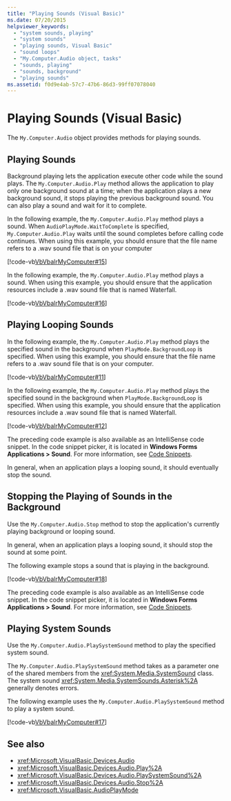 ```yaml
---
title: "Playing Sounds (Visual Basic)"
ms.date: 07/20/2015
helpviewer_keywords: 
  - "system sounds, playing"
  - "system sounds"
  - "playing sounds, Visual Basic"
  - "sound loops"
  - "My.Computer.Audio object, tasks"
  - "sounds, playing"
  - "sounds, background"
  - "playing sounds"
ms.assetid: f0d9e4ab-57c7-47b6-86d3-99ff07078040
---
```

# Playing Sounds (Visual Basic)
The `My.Computer.Audio` object provides methods for playing sounds.  
  
## Playing Sounds  
 Background playing lets the application execute other code while the sound plays. The `My.Computer.Audio.Play` method allows the application to play only one background sound at a time; when the application plays a new background sound, it stops playing the previous background sound. You can also play a sound and wait for it to complete.  
  
 In the following example, the `My.Computer.Audio.Play` method plays a sound. When `AudioPlayMode.WaitToComplete` is specified, `My.Computer.Audio.Play` waits until the sound completes before calling code continues. When using this example, you should ensure that the file name refers to a .wav sound file that is on your computer  
  
 [!code-vb[VbVbalrMyComputer#15](~/samples/snippets/visualbasic/VS_Snippets_VBCSharp/VbVbalrMyComputer/VB/Class1.vb#15)]  
  
 In the following example, the `My.Computer.Audio.Play` method plays a sound. When using this example, you should ensure that the application resources include a .wav sound file that is named Waterfall.  
  
 [!code-vb[VbVbalrMyComputer#16](~/samples/snippets/visualbasic/VS_Snippets_VBCSharp/VbVbalrMyComputer/VB/Class1.vb#16)]  
  
## Playing Looping Sounds  
 In the following example, the `My.Computer.Audio.Play` method plays the specified sound in the background when `PlayMode.BackgroundLoop` is specified. When using this example, you should ensure that the file name refers to a .wav sound file that is on your computer.  
  
 [!code-vb[VbVbalrMyComputer#11](~/samples/snippets/visualbasic/VS_Snippets_VBCSharp/VbVbalrMyComputer/VB/Class1.vb#11)]  
  
 In the following example, the `My.Computer.Audio.Play` method plays the specified sound in the background when `PlayMode.BackgroundLoop` is specified. When using this example, you should ensure that the application resources include a .wav sound file that is named Waterfall.  
  
 [!code-vb[VbVbalrMyComputer#12](~/samples/snippets/visualbasic/VS_Snippets_VBCSharp/VbVbalrMyComputer/VB/Class1.vb#12)]  
  
 The preceding code example is also available as an IntelliSense code snippet. In the code snippet picker, it is located in **Windows Forms Applications > Sound**. For more information, see [Code Snippets](/visualstudio/ide/code-snippets).  
  
 In general, when an application plays a looping sound, it should eventually stop the sound.  
  
## Stopping the Playing of Sounds in the Background  
 Use the `My.Computer.Audio.Stop` method to stop the application's currently playing background or looping sound.  
  
 In general, when an application plays a looping sound, it should stop the sound at some point.  
  
 The following example stops a sound that is playing in the background.  
  
 [!code-vb[VbVbalrMyComputer#18](~/samples/snippets/visualbasic/VS_Snippets_VBCSharp/VbVbalrMyComputer/VB/Class1.vb#18)]  
  
 The preceding code example is also available as an IntelliSense code snippet. In the code snippet picker, it is located in **Windows Forms Applications > Sound**. For more information, see [Code Snippets](/visualstudio/ide/code-snippets).  
  
## Playing System Sounds  
 Use the `My.Computer.Audio.PlaySystemSound` method to play the specified system sound.  
  
 The `My.Computer.Audio.PlaySystemSound` method takes as a parameter one of the shared members from the <xref:System.Media.SystemSound> class. The system sound <xref:System.Media.SystemSounds.Asterisk%2A> generally denotes errors.  
  
 The following example uses the `My.Computer.Audio.PlaySystemSound` method to play a system sound.  
  
 [!code-vb[VbVbalrMyComputer#17](~/samples/snippets/visualbasic/VS_Snippets_VBCSharp/VbVbalrMyComputer/VB/Class1.vb#17)]  
  
## See also
- <xref:Microsoft.VisualBasic.Devices.Audio>
- <xref:Microsoft.VisualBasic.Devices.Audio.Play%2A>
- <xref:Microsoft.VisualBasic.Devices.Audio.PlaySystemSound%2A>
- <xref:Microsoft.VisualBasic.Devices.Audio.Stop%2A>
- <xref:Microsoft.VisualBasic.AudioPlayMode>

